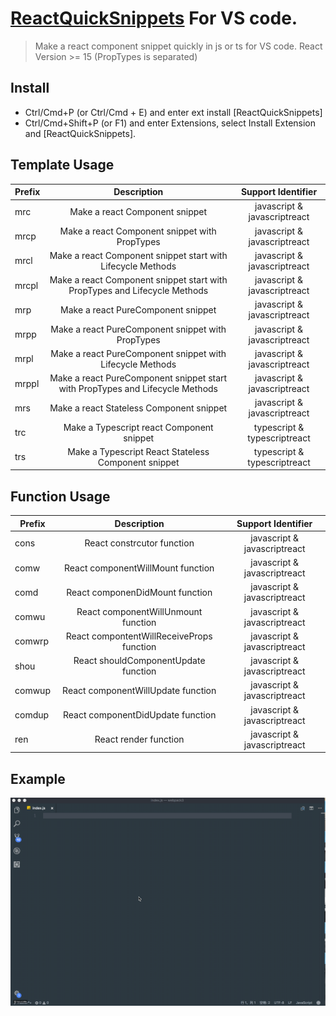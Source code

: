 # [ReactQuickSnippets](https://marketplace.visualstudio.com/items?itemName=Cecil.RQS#overview) For VS code.

> Make a react component snippet quickly in js or ts for VS code.
> React Version >= 15 (PropTypes is separated)

## Install

* Ctrl/Cmd+P (or Ctrl/Cmd + E) and enter ext install [ReactQuickSnippets]
* Ctrl/Cmd+Shift+P (or F1) and enter Extensions, select Install Extension and [ReactQuickSnippets].

## Template Usage

| Prefix |                                  Description                                  |      Support Identifier      |
| ------ | :---------------------------------------------------------------------------: | :--------------------------: |
| mrc    |                        Make a react Component snippet                         | javascript & javascriptreact |
| mrcp   |                 Make a react Component snippet with PropTypes                 | javascript & javascriptreact |
| mrcl   |          Make a react Component snippet start with Lifecycle Methods          | javascript & javascriptreact |
| mrcpl  |   Make a react Component snippet start with PropTypes and Lifecycle Methods   | javascript & javascriptreact |
| mrp    |                      Make a react PureComponent snippet                       | javascript & javascriptreact |
| mrpp   |               Make a react PureComponent snippet with PropTypes               | javascript & javascriptreact |
| mrpl   |           Make a react PureComponent snippet with Lifecycle Methods           | javascript & javascriptreact |
| mrppl  | Make a react PureComponent snippet start with PropTypes and Lifecycle Methods | javascript & javascriptreact |
| mrs    |                   Make a react Stateless Component snippet                    | javascript & javascriptreact |
| trc    |                   Make a Typescript react Component snippet                   | typescript & typescriptreact |
| trs    |              Make a Typescript React Stateless Component snippet              | typescript & typescriptreact |

## Function Usage

| Prefix |                                  Description                                  |      Support Identifier      |
| ------ | :---------------------------------------------------------------------------: | :--------------------------: |
| cons   |                        React  constrcutor function                      | javascript & javascriptreact |
| comw   |                 React componentWillMount function                 | javascript & javascriptreact |
| comd   |          React componenDidMount function          | javascript & javascriptreact |
| comwu  |   React componentWillUnmount function   | javascript & javascriptreact |
| comwrp |                      React compontentWillReceiveProps function                    | javascript & javascriptreact |
| shou   |               React shouldComponentUpdate function              | javascript & javascriptreact |
| comwup   |           React componentWillUpdate function        | javascript & javascriptreact |
| comdup  |   React componentDidUpdate function | javascript & javascriptreact |
| ren    |                  React render function                  | javascript & javascriptreact |

## Example

![](images/example.gif)
